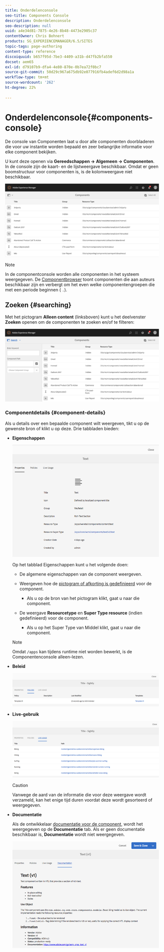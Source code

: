 ```yaml
---
title: Onderdelenconsole
seo-title: Components Console
description: Onderdelenconsole
seo-description: null
uuid: a4e34d81-7875-4e26-8b48-4473e2905c37
contentOwner: Chris Bohnert
products: SG_EXPERIENCEMANAGER/6.5/SITES
topic-tags: page-authoring
content-type: reference
discoiquuid: b657f95d-7be3-4409-a31b-d47fb2bfa550
docset: aem65
exl-id: d79107b9-dfa4-4e80-870e-0b7ea72f0bc7
source-git-commit: 50d29c967a675db92e077916fb4adef6d2d98a1a
workflow-type: tm+mt
source-wordcount: '262'
ht-degree: 22%

---
```


# Onderdelenconsole{#components-console}

De console van Componenten laat u door alle componenten doorbladeren die voor uw instantie worden bepaald en zeer belangrijke informatie voor elke component bekijken.

U kunt deze openen via **Gereedschappen ->** **Algemeen ->** **Componenten**. In de console zijn de kaart- en de lijstweergave beschikbaar. Omdat er geen boomstructuur voor componenten is, is de kolomweergave niet beschikbaar.

![screen-shot_2019-03-05at113145](assets/screen-shot_2019-03-05at113145.png)

>[!NOTE]
>
>In de componentconsole worden alle componenten in het systeem weergegeven. De [Componentbrowser](/help/sites-authoring/author-environment-tools.md#components-browser) toont componenten die aan auteurs beschikbaar zijn en verbergt om het even welke componentengroepen die met een periode beginnen ( `.`).

## Zoeken {#searching}

Met het pictogram **Alleen content** (linksboven) kunt u het deelvenster **Zoeken** openen om de componenten te zoeken en/of te filteren:

![screen-shot_2019-03-05at113251](assets/screen-shot_2019-03-05at113251.png)

### Componentdetails {#component-details}

Als u details over een bepaalde component wilt weergeven, tikt u op de gewenste bron of klikt u op deze. Drie tabbladen bieden:

* **Eigenschappen**

  ![screen_shot_2018-03-27at165847](assets/screen_shot_2018-03-27at165847.png)

  Op het tabblad Eigenschappen kunt u het volgende doen:

   * De algemene eigenschappen van de component weergeven.
   * Weergeven hoe de [pictogram of afkorting is gedefinieerd](/help/sites-developing/components-basics.md#component-icon-in-touch-ui) voor de component.

      * Als u op de bron van het pictogram klikt, gaat u naar die component.

   * De weergave **Resourcetype** en **Super Type resource** (indien gedefinieerd) voor de component.

      * Als u op het Super Type van Middel klikt, gaat u naar die component.

  >[!NOTE]
  >
  >Omdat `/apps` kan tijdens runtime niet worden bewerkt, is de Componentenconsole alleen-lezen.

* **Beleid**

  ![Beleid](assets/chlimage_1-169.png)

* **Live-gebruik**

  ![Live-gebruik](assets/chlimage_1-170.png)

  >[!CAUTION]
  >
  >Vanwege de aard van de informatie die voor deze weergave wordt verzameld, kan het enige tijd duren voordat deze wordt gesorteerd of weergegeven.

* **Documentatie**

  Als de ontwikkelaar [documentatie voor de component](/help/sites-developing/developing-components.md#documenting-your-component), wordt het weergegeven op de **Documentatie** tab. Als er geen documentatie beschikbaar is, **Documentatie** wordt niet weergegeven.

  ![Documentatie](assets/chlimage_1-171.png)
